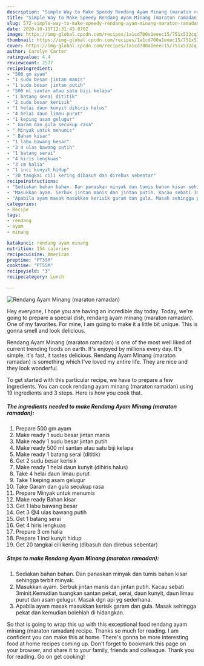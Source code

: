 ```yaml
---
description: "Simple Way to Make Speedy Rendang Ayam Minang (maraton ramadan)"
title: "Simple Way to Make Speedy Rendang Ayam Minang (maraton ramadan)"
slug: 572-simple-way-to-make-speedy-rendang-ayam-minang-maraton-ramadan
date: 2020-10-15T12:31:43.070Z
image: https://img-global.cpcdn.com/recipes/1a1cd700a1eeec15/751x532cq70/rendang-ayam-minang-maraton-ramadan-resipi-foto-utama.jpg
thumbnail: https://img-global.cpcdn.com/recipes/1a1cd700a1eeec15/751x532cq70/rendang-ayam-minang-maraton-ramadan-resipi-foto-utama.jpg
cover: https://img-global.cpcdn.com/recipes/1a1cd700a1eeec15/751x532cq70/rendang-ayam-minang-maraton-ramadan-resipi-foto-utama.jpg
author: Carolyn Carter
ratingvalue: 4.4
reviewcount: 2577
recipeingredient:
- "500 gm ayam"
- "1 sudu besar jintan manis"
- "1 sudu besar jintan putih"
- "500 ml santan atau satu biji kelapa"
- "1 batang serai dititik"
- "2 sudu besar kerisik"
- "1 helai daun kunyit dihiris halus"
- "4 helai daun limau purut"
- "1 keping asam gelugur"
- " Garam dan gula secukup rasa"
- " Minyak untuk menumis"
- " Bahan kisar"
- "1 labu bawang besar"
- "3 4 ulas bawang putih"
- "1 batang serai"
- "4 hiris lengkuas"
- "3 cm halia"
- "1 inci kunyit hidup"
- "20 tangkai cili kering dibasuh dan direbus sebentar"
recipeinstructions:
- "Sediakan bahan bahan. Dan panaskan minyak dan tumis bahan kisar sehingga terbit minyak."
- "Masukkan ayam. Serbuk jintan manis dan jintan putih. Kacau sebati 3minit.Kemudian tuangkan santan pekat, serai, daun kunyit, daun limau purut dan asam gelugur. Masak dgn api yg sederhana."
- "Apabila ayam masak masukkan kerisik garam dan gula. Masak sehingga pekat dan kemudian bolehlah di hidangkan."
categories:
- Recipe
tags:
- rendang
- ayam
- minang

katakunci: rendang ayam minang 
nutrition: 154 calories
recipecuisine: American
preptime: "PT35M"
cooktime: "PT55M"
recipeyield: "3"
recipecategory: Lunch

---
```



![Rendang Ayam Minang (maraton ramadan)](https://img-global.cpcdn.com/recipes/1a1cd700a1eeec15/751x532cq70/rendang-ayam-minang-maraton-ramadan-resipi-foto-utama.jpg)

Hey everyone, I hope you are having an incredible day today. Today, we're going to prepare a special dish, rendang ayam minang (maraton ramadan). One of my favorites. For mine, I am going to make it a little bit unique. This is gonna smell and look delicious.

Rendang Ayam Minang (maraton ramadan) is one of the most well liked of current trending foods on earth. It's enjoyed by millions every day. It's simple, it's fast, it tastes delicious. Rendang Ayam Minang (maraton ramadan) is something which I've loved my entire life. They are nice and they look wonderful.




To get started with this particular recipe, we have to prepare a few ingredients. You can cook rendang ayam minang (maraton ramadan) using 19 ingredients and 3 steps. Here is how you cook that.

<!--inarticleads1-->

##### The ingredients needed to make Rendang Ayam Minang (maraton ramadan):

1. Prepare 500 gm ayam
1. Make ready 1 sudu besar jintan manis
1. Make ready 1 sudu besar jintan putih
1. Make ready 500 ml santan atau satu biji kelapa
1. Make ready 1 batang serai (dititik)
1. Get 2 sudu besar kerisik
1. Make ready 1 helai daun kunyit (dihiris halus)
1. Take 4 helai daun limau purut
1. Take 1 keping asam gelugur
1. Take  Garam dan gula secukup rasa
1. Prepare  Minyak untuk menumis
1. Make ready  Bahan kisar
1. Get 1 labu bawang besar
1. Get 3 @4 ulas bawang putih
1. Get 1 batang serai
1. Get 4 hiris lengkuas
1. Prepare 3 cm halia
1. Prepare 1 inci kunyit hidup
1. Get 20 tangkai cili kering (dibasuh dan direbus sebentar)




<!--inarticleads2-->

##### Steps to make Rendang Ayam Minang (maraton ramadan):

1. Sediakan bahan bahan. Dan panaskan minyak dan tumis bahan kisar sehingga terbit minyak.
1. Masukkan ayam. Serbuk jintan manis dan jintan putih. Kacau sebati 3minit.Kemudian tuangkan santan pekat, serai, daun kunyit, daun limau purut dan asam gelugur. Masak dgn api yg sederhana.
1. Apabila ayam masak masukkan kerisik garam dan gula. Masak sehingga pekat dan kemudian bolehlah di hidangkan.




So that is going to wrap this up with this exceptional food rendang ayam minang (maraton ramadan) recipe. Thanks so much for reading. I am confident you can make this at home. There's gonna be more interesting food at home recipes coming up. Don't forget to bookmark this page on your browser, and share it to your family, friends and colleague. Thank you for reading. Go on get cooking!
